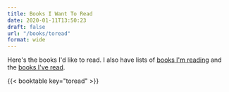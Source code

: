 ```yaml
---
title: Books I Want To Read
date: 2020-01-11T13:50:23
draft: false
url: "/books/toread"
format: wide
---
```


Here's the books I'd like to read. I also have lists of [books I'm reading](/books/reading) and the [books I've read](/books/read).

{{< booktable key="toread" >}}
